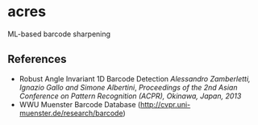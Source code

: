 # acres
ML-based barcode sharpening


## References
- Robust Angle Invariant 1D Barcode Detection
  _Alessandro Zamberletti, Ignazio Gallo and Simone Albertini_,
  _Proceedings of the 2nd Asian Conference on Pattern Recognition (ACPR), Okinawa, Japan, 2013_
- WWU Muenster Barcode Database (http://cvpr.uni-muenster.de/research/barcode)
